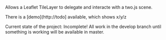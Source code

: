 Allows a Leaflet TileLayer to delegate and interacte with a two.js scene. 

There is a [demo](http://todo] available, which shows x/y/z

Current state of the project: Incomplete! All work in the develop branch until something is working will be available in master.
